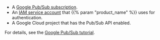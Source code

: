 ---
---
<!-- This file is under the copyright of Axoflow, and licensed under Apache License 2.0, except for using the Axoflow and AxoSyslog trademarks. -->

<!-- Used for both HTTP and gRPC-based pubsub destination -->

- A [Google Pub/Sub subscription](https://cloud.google.com/pubsub?hl=en).
- An [IAM service account](https://cloud.google.com/iam/docs/service-account-overview) that {{% param "product_name" %}} uses for authentication.
- A Google Cloud project that has the Pub/Sub API enabled.

For details, see the [Google Pub/Sub tutorial](https://cloud.google.com/pubsub/docs/building-pubsub-messaging-system#before_you_begin).

<!-- FIXME Do we need more details about how to set up the Google side? -->